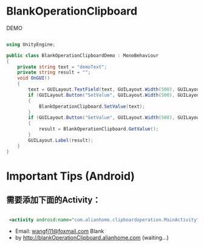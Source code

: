 # BlankOperationClipboard

DEMO

```csharp

using UnityEngine;

public class BlankOperationClipboardDemo : MonoBehaviour
{
    private string text = "demoText";
    private string result = "";
    void OnGUI()
    {
        text = GUILayout.TextField(text, GUILayout.Width(500), GUILayout.Height(100));
        if (GUILayout.Button("SetValue", GUILayout.Width(500), GUILayout.Height(100)))
        {
            BlankOperationClipboard.SetValue(text);
        }
        if (GUILayout.Button("GetValue", GUILayout.Width(500), GUILayout.Height(100)))
        {
            result = BlankOperationClipboard.GetValue();
        }
        GUILayout.Label(result);
    }
}

```

#  Important Tips (Android)
##  需要添加下面的Activity：

```xml

 <activity android:name="com.alianhome.clipboardoperation.MainActivity"/> 
 ```

* Email: wangfj11@foxmail.com Blank
* by <http://blankOperationClipboard.alianhome.com> (waiting...)
